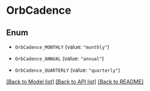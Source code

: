 # OrbCadence

## Enum


* `OrbCadence_MONTHLY` (value: `"monthly"`)

* `OrbCadence_ANNUAL` (value: `"annual"`)

* `OrbCadence_QUARTERLY` (value: `"quarterly"`)


[[Back to Model list]](../README.md#documentation-for-models) [[Back to API list]](../README.md#documentation-for-api-endpoints) [[Back to README]](../README.md)


